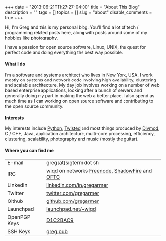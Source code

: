 +++
date        = "2013-06-21T11:27:27-04:00"
title       = "About This Blog"
description = ""
tags        = []
topics      = []
slug        = "about"
disable_comments = true
+++

Hi, I'm Greg and this is my personal blog.  You'll find a lot of tech / programming related posts here, along with posts around some of my hobbies like photography.

I have a passion for open source software, Linux, UNIX, the quest for perfect code and doing everything the best way possible.

#### What I do

I’m a software and systems architect who lives in New York, USA. I work mostly on systems and network code involving high availability, clustering and scalable architecture. My day job involves working on a number of web based enterprise applications, looking after a bunch of servers and generally doing my part in making the web a better place. I also spend as much time as I can working on open source software and contributing to the open source community.

#### Interests

My interests include <a href="http://www.python.org/" target="_blank">Python</a>, <a href="http://twistedmatrix.com/trac/" target="_blank">Twisted</a> and most things produced by <a href="https://launchpad.net/divmod.org" target="_blank">Divmod</a>, C / C++, Java, application architecture, multi-core processing, efficiency, clustering, scalability, photography and music (mostly the guitar).

#### Where you can find me

|  |  |
|---|---|
| E-mail | greg[at]sigterm dot sh |
| IRC | wiqd on networks [Freenode](http://freenode.net/), [ShadowFire](http://shadowfire.org/) and [OFTC](http://www.oftc.net/oftc/) |
| LinkedIn | [linkedin.com/in/gregarmer](http://www.linkedin.com/in/gregarmer) |
| Twitter | [twitter.com/gregarmer](https://twitter.com/gregarmer) |
| Github | [github.com/gregarmer](https://github.com/gregarmer) |
| Launchpad | [launchpad.net/~wiqd](http://launchpad.net/~wiqd) |
| OpenPGP Keys | [D1C2BAC9](http://keyserver.ubuntu.com:11371/pks/lookup?search=0xC12DE9B4E4FA0F406B44F898A4E1B379D1C2BAC9&amp;op=index) |
| SSH Keys | [greg.pub](https://greg.pub/) |
